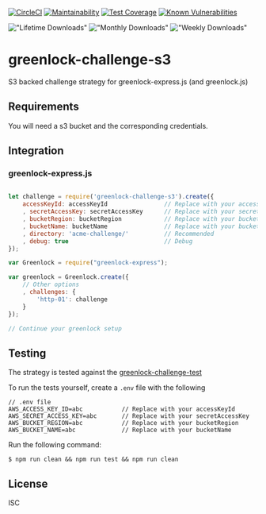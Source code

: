 [![CircleCI](https://circleci.com/gh/cderche/greenlock-challenge-s3.svg?style=svg)](https://circleci.com/gh/cderche/greenlock-challenge-s3)
[![Maintainability](https://api.codeclimate.com/v1/badges/daf5cecc7ff79f8dbc00/maintainability)](https://codeclimate.com/github/cderche/greenlock-challenge-s3/maintainability)
[![Test Coverage](https://api.codeclimate.com/v1/badges/daf5cecc7ff79f8dbc00/test_coverage)](https://codeclimate.com/github/cderche/greenlock-challenge-s3/test_coverage)
[![Known Vulnerabilities](https://snyk.io/test/github/cderche/greenlock-challenge-s3/badge.svg)](https://snyk.io/test/github/cderche/greenlock-challenge-s3)

!["Lifetime Downloads"](https://img.shields.io/npm/dt/greenlock-challenge-s3.svg "Lifetime Download Count can't be shown")
!["Monthly Downloads"](https://img.shields.io/npm/dm/greenlock-challenge-s3.svg "Monthly Download Count can't be shown")
!["Weekly Downloads"](https://img.shields.io/npm/dw/greenlock-challenge-s3.svg "Weekly Download Count can't be shown")

# greenlock-challenge-s3
S3 backed challenge strategy for greenlock-express.js (and greenlock.js)

## Requirements

You will need a s3 bucket and the corresponding credentials.

## Integration

### greenlock-express.js

```javascript

let challenge = require('greenlock-challenge-s3').create({
    accessKeyId: accessKeyId                // Replace with your accessKeyId
    , secretAccessKey: secretAccessKey      // Replace with your secretAccessKey
    , bucketRegion: bucketRegion            // Replace with your bucketRegion
    , bucketName: bucketName                // Replace with your bucketName
    , directory: 'acme-challenge/'          // Recommended
    , debug: true                           // Debug
});

var Greenlock = require("greenlock-express");

var greenlock = Greenlock.create({
    // Other options
    , challenges: {
        'http-01': challenge
    }
});

// Continue your greenlock setup

```

## Testing

The strategy is tested against the [greenlock-challenge-test](https://git.coolaj86.com/coolaj86/greenlock-challenge-test.js)

To run the tests yourself, create a `.env` file with the following

```console
// .env file
AWS_ACCESS_KEY_ID=abc           // Replace with your accessKeyId
AWS_SECRET_ACCESS_KEY=abc       // Replace with your secretAccessKey
AWS_BUCKET_REGION=abc           // Replace with your bucketRegion
AWS_BUCKET_NAME=abc             // Replace with your bucketName
```

Run the following command:
```console
$ npm run clean && npm run test && npm run clean
```

## License

ISC
